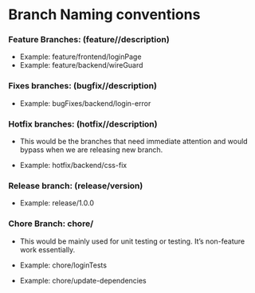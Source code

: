 # Branch Naming conventions

### Feature Branches: (feature/<folder>/description)

- Example: feature/frontend/loginPage
- Example: feature/backend/wireGuard

### Fixes branches: (bugfix/<folder>/description)

- Example: bugFixes/backend/login-error

### Hotfix branches: (hotfix/<folder>/description)

- This would be the branches that need immediate attention and would bypass when we are releasing new branch. 

- Example: hotfix/backend/css-fix

### Release branch: (release/version)

- Example: release/1.0.0

### Chore Branch: chore/<description>

- This would be mainly used for unit testing or testing. It’s non-feature work essentially. 

- Example: chore/loginTests
- Example: chore/update-dependencies
